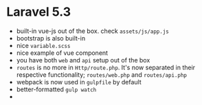 # Laravel 5.3
- built-in vue-js out of the box. check `assets/js/app.js`
- bootstrap is also built-in
- nice `variable.scss`
- nice example of vue component
- you have both `web` and `api` setup out of the box
- `routes` is no more in `Http/route.php`. It's now separated in their respective functionality; `routes/web.php` and `routes/api.php`
- webpack is now used in `gulpfile` by default
- better-formatted `gulp watch`
- 